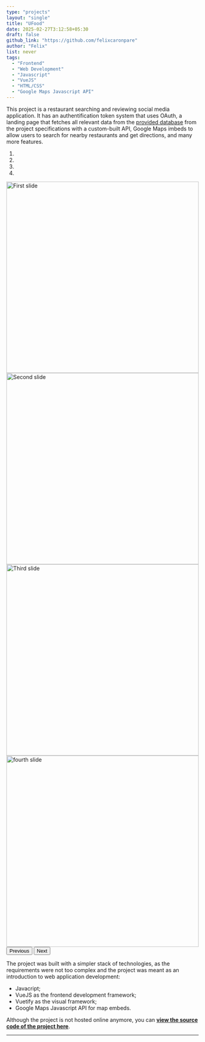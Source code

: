 ```yaml
---
type: "projects"
layout: "single"
title: "UFood"
date: 2025-02-27T3:12:58+05:30
draft: false
github_link: "https://github.com/felixcaronpare"
author: "Felix"
list: never
tags:
  - "Frontend"
  - "Web Development"
  - "Javascript"
  - "VueJS"
  - "HTML/CSS"
  - "Google Maps Javascript API"
---
```


This project is a restaurant searching and reviewing social media application. It has an authentification token system that uses OAuth, a landing page that fetches all relevant data from the [provided database](https://github.com/GLO3102/UFood?tab=readme-ov-file) from the project specifications with a custom-built API, Google Maps imbeds to allow users to search for nearby restaurants and get directions, and many more features.

<!-- Bootstrap Carousel HTML -->
<div id="carouselExampleIndicators" class="carousel slide pb-4" data-bs-ride="carousel">
  <ol class="carousel-indicators">
    <li data-bs-target="#carouselExampleIndicators" data-bs-slide-to="0" class="active"></li>
    <li data-bs-target="#carouselExampleIndicators" data-bs-slide-to="1"></li>
    <li data-bs-target="#carouselExampleIndicators" data-bs-slide-to="2"></li>
    <li data-bs-target="#carouselExampleIndicators" data-bs-slide-to="3"></li>
  </ol>
  <div class="carousel-inner">
    <div class="carousel-item active">
      <img class="d-block w-100 carousel-img" src="/images/ufood/ufood1.png" alt="First slide">
    </div>
    <div class="carousel-item">
      <img class="d-block w-100 carousel-img" src="/images/ufood/UFood1.89dd8bfdcf1ebb3f0baa.png" alt="Second slide">
    </div>
    <div class="carousel-item">
      <img class="d-block w-100 carousel-img" src="/images/ufood/ufood3.JPG" alt="Third slide">
    </div>
    <div class="carousel-item">
      <img class="d-block w-100 carousel-img" src="/images/ufood/ufood4.JPG" alt="fourth slide">
    </div>
  </div>
  <button class="carousel-control-prev" type="button" data-bs-target="#carouselExampleIndicators" data-bs-slide="prev">
    <span class="carousel-control-prev-icon" aria-hidden="true"></span>
    <span class="visually-hidden">Previous</span>
  </button>
  <button class="carousel-control-next" type="button" data-bs-target="#carouselExampleIndicators" data-bs-slide="next">
    <span class="carousel-control-next-icon" aria-hidden="true"></span>
    <span class="visually-hidden">Next</span>
  </button>
</div>

The project was built with a simpler stack of technologies, as the requirements were not too complex and the project was meant as an introduction to web application development:

- Javacript;
- VueJS as the frontend development framework;
- Vuetify as the visual framework;
- Google Maps Javascript API for map embeds.

Although the project is not hosted online anymore, you can [**view the source code of the project here**](https://github.com/felixcaronpare/Ufood).

<hr>

<!-- Bootstrap CSS -->
<link href="https://cdn.jsdelivr.net/npm/bootstrap@5.3.0-alpha1/dist/css/bootstrap.min.css" rel="stylesheet">

<!-- Bootstrap JS (with Popper.js) -->
<script src="https://cdn.jsdelivr.net/npm/@popperjs/core@2.11.6/dist/umd/popper.min.js"></script>
<script src="https://cdn.jsdelivr.net/npm/bootstrap@5.3.0-alpha1/dist/js/bootstrap.min.js"></script>

<style>
  .carousel-img {
    object-fit: cover; /* Ensures the image covers the container */
    height: 500px; /* Set a fixed height to maintain uniformity */
    width: 100%; /* Ensure it takes the full width of the container */
  }

  .carousel-control-prev-icon,
  .carousel-control-next-icon {
    background-color: CornflowerBlue; /* Make the arrows black to match the border */
  }
</style>
